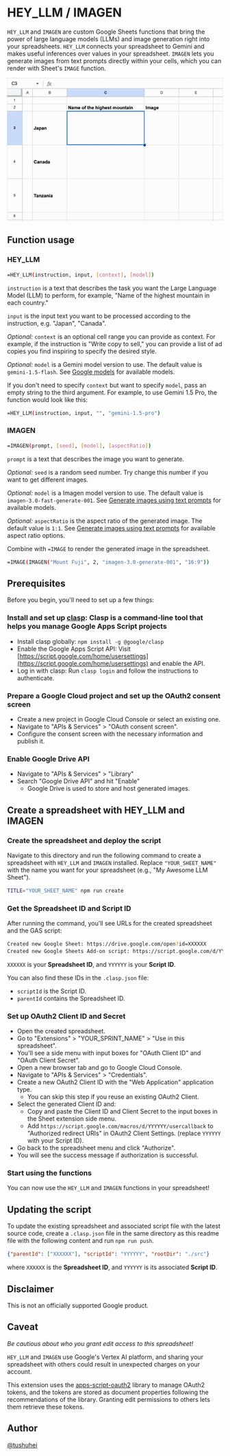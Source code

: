 # HEY_LLM / IMAGEN

`HEY_LLM` and `IMAGEN` are custom Google Sheets functions that bring the power of large language models (LLMs) and image generation right into your spreadsheets. `HEY_LLM` connects your spreadsheet to Gemini and makes useful inferences over values in your spreadsheet. `IMAGEN` lets you generate images from text prompts directly within your cells, which you can render with Sheet's `IMAGE` function.

![Example](example.gif)

## Function usage

### HEY_LLM

```bash
=HEY_LLM(instruction, input, [context], [model])
```

`instruction` is a text that describes the task you want the Large Language Model (LLM) to perform, for example, "Name of the highest mountain in each country."

`input` is the input text you want to be processed according to the instruction, e.g. "Japan", "Canada".

_Optional:_ `context` is an optional cell range you can provide as context. For example, if the instruction is "Write copy to sell," you can provide a list of ad copies you find inspiring to specify the desired style.

_Optional:_ `model` is a Gemini model version to use. The default value is `gemini-1.5-flash`. See [Google models](https://cloud.google.com/vertex-ai/generative-ai/docs/learn/models) for available models.

If you don't need to specify `context` but want to specify `model`, pass an empty string to the third argument. For example, to use Gemini 1.5 Pro, the function would look like this:

```bash
=HEY_LLM(instruction, input, "", "gemini-1.5-pro")
```

### IMAGEN

```bash
=IMAGEN(prompt, [seed], [model], [aspectRatio])
```

`prompt` is a text that describes the image you want to generate.

_Optional:_ `seed` is a random seed number. Try change this number if you want to get different images.

_Optional:_ `model` is a Imagen model version to use. The default value is `imagen-3.0-fast-generate-001`. See [Generate images using text prompts](https://cloud.google.com/vertex-ai/generative-ai/docs/image/generate-images) for available models.

_Optional:_ `aspectRatio` is the aspect ratio of the generated image. The default value is `1:1`. See [Generate images using text prompts](https://cloud.google.com/vertex-ai/generative-ai/docs/image/generate-images) for available aspect ratio options.

Combine with `=IMAGE` to render the generated image in the spreadsheet.

```bash
=IMAGE(IMAGEN("Mount Fuji", 2, "imagen-3.0-generate-001", "16:9"))
```

## Prerequisites

Before you begin, you'll need to set up a few things:

### Install and set up [clasp](https://github.com/google/clasp): Clasp is a command-line tool that helps you manage Google Apps Script projects

- Install clasp globally: `npm install -g @google/clasp`
- Enable the Google Apps Script API: Visit [https://script.google.com/home/usersettings](https://script.google.com/home/usersettings) and enable the API.
- Log in with clasp: Run `clasp login` and follow the instructions to authenticate.

### Prepare a Google Cloud project and set up the OAuth2 consent screen

- Create a new project in Google Cloud Console or select an existing one.
- Navigate to "APIs & Services" > "OAuth consent screen".
- Configure the consent screen with the necessary information and publish it.

### Enable Google Drive API

- Navigate to "APIs & Services" > "Library"
- Search "Google Drive API" and hit "Enable"
  - Google Drive is used to store and host generated images.

## Create a spreadsheet with HEY_LLM and IMAGEN

### Create the spreadsheet and deploy the script

Navigate to this directory and run the following command to create a spreadsheet with `HEY_LLM` and `IMAGEN` installed. Replace `"YOUR_SHEET_NAME"` with the name you want for your spreadsheet (e.g., "My Awesome LLM Sheet").

```bash
TITLE="YOUR_SHEET_NAME" npm run create
```

### Get the Spreadsheet ID and Script ID

After running the command, you'll see URLs for the created spreadsheet and the GAS script:

```bash
Created new Google Sheet: https://drive.google.com/open?id=XXXXXX
Created new Google Sheets Add-on script: https://script.google.com/d/YYYYYY/edit
```

`XXXXXX` is your **Spreadsheet ID**, and `YYYYYY` is your **Script ID**.

You can also find these IDs in the `.clasp.json` file:

- `scriptId` is the Script ID.
- `parentId` contains the Spreadsheet ID.

### Set up OAuth2 Client ID and Secret

- Open the created spreadsheet.
- Go to "Extensions" > "YOUR_SPRINT_NAME" > "Use in this spreadsheet".
- You'll see a side menu with input boxes for "OAuth Client ID" and "OAuth Client Secret".
- Open a new browser tab and go to Google Cloud Console.
- Navigate to "APIs & Services" > "Credentials".
- Create a new OAuth2 Client ID with the "Web Application" application type.
  - You can skip this step if you reuse an existing OAuth2 Client.
- Select the generated Client ID and:
  - Copy and paste the Client ID and Client Secret to the input boxes in the Sheet extension side menu.
  - Add `https://script.google.com/macros/d/YYYYYY/usercallback` to "Authorized redirect URIs" in OAuth2 Client Settings. (replace `YYYYYY` with your Script ID).
- Go back to the spreadsheet menu and click "Authorize".
- You will see the success message if authorization is successful.

### Start using the functions

You can now use the `HEY_LLM` and `IMAGEN` functions in your spreadsheet!

## Updating the script

To update the existing spreadsheet and associated script file with the latest source code, create a `.clasp.json` file in the same directory as this readme file with the following content and run `npm run push`.

```json
{"parentId": ["XXXXXX"], "scriptId": "YYYYYY", "rootDir": "./src"}
```

where `XXXXXX` is the **Spreadsheet ID**, and `YYYYYY` is its associated **Script ID**.

## Disclaimer

This is not an officially supported Google product.

## Caveat

_Be cautious about who you grant edit access to this spreadsheet!_

`HEY_LLM` and `IMAGEN` use Google's Vertex AI platform, and sharing your spreadsheet with others could result in unexpected charges on your account.

This extension uses the [apps-script-oauth2](https://github.com/googleworkspace/apps-script-oauth2) library to manage OAuth2 tokens, and the tokens are stored as document properties following the recommendations of the library. Granting edit permissions to others lets them retrieve these tokens.

## Author

[@tushuhei](https://github.com/tushuhei)
